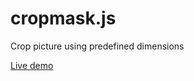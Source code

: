 # cropmask.js
Crop picture using predefined dimensions

[Live demo](http://9illes.github.io/cropmask.js/)
